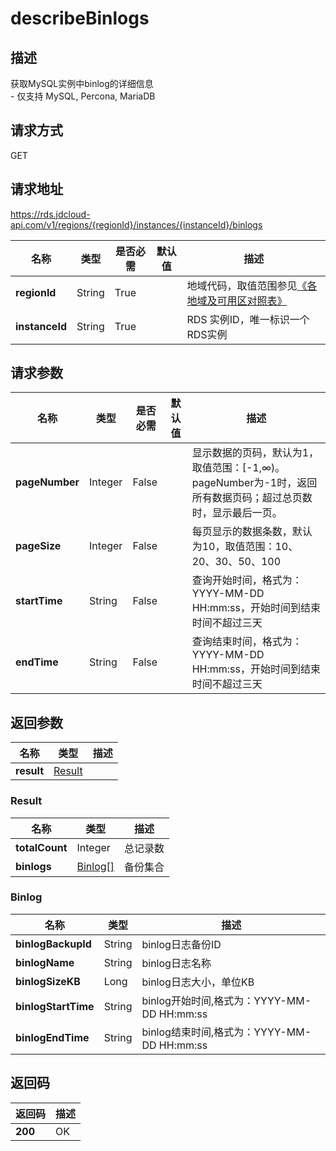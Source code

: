 # describeBinlogs


## 描述
获取MySQL实例中binlog的详细信息<br>- 仅支持 MySQL, Percona, MariaDB

## 请求方式
GET

## 请求地址
https://rds.jdcloud-api.com/v1/regions/{regionId}/instances/{instanceId}/binlogs

|名称|类型|是否必需|默认值|描述|
|---|---|---|---|---|
|**regionId**|String|True| |地域代码，取值范围参见[《各地域及可用区对照表》](../Enum-Definitions/Regions-AZ.md)|
|**instanceId**|String|True| |RDS 实例ID，唯一标识一个RDS实例|

## 请求参数
|名称|类型|是否必需|默认值|描述|
|---|---|---|---|---|
|**pageNumber**|Integer|False| |显示数据的页码，默认为1，取值范围：[-1,∞)。pageNumber为-1时，返回所有数据页码；超过总页数时，显示最后一页。|
|**pageSize**|Integer|False| |每页显示的数据条数，默认为10，取值范围：10、20、30、50、100|
|**startTime**|String|False| |查询开始时间，格式为：YYYY-MM-DD HH:mm:ss，开始时间到结束时间不超过三天|
|**endTime**|String|False| |查询结束时间，格式为：YYYY-MM-DD HH:mm:ss，开始时间到结束时间不超过三天|


## 返回参数
|名称|类型|描述|
|---|---|---|
|**result**|[Result](#Result)| |

### <a name="Result">Result</a>
|名称|类型|描述|
|---|---|---|
|**totalCount**|Integer|总记录数|
|**binlogs**|[Binlog[]](#Binlog)|备份集合|
### <a name="Binlog">Binlog</a>
|名称|类型|描述|
|---|---|---|
|**binlogBackupId**|String|binlog日志备份ID|
|**binlogName**|String|binlog日志名称|
|**binlogSizeKB**|Long|binlog日志大小，单位KB|
|**binlogStartTime**|String|binlog开始时间,格式为：YYYY-MM-DD HH:mm:ss|
|**binlogEndTime**|String|binlog结束时间,格式为：YYYY-MM-DD HH:mm:ss|

## 返回码
|返回码|描述|
|---|---|
|**200**|OK|
